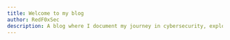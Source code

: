 ```yaml
---
title: Welcome to my blog
author: RedF0xSec
description: A blog where I document my journey in cybersecurity, exploring vulnerabilities, penetration testing, and ethical hacking.
---
```


